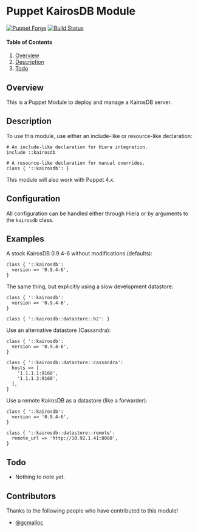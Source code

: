 # Puppet KairosDB Module

[![Puppet Forge](http://img.shields.io/puppetforge/v/jmkeyes/kairosdb.svg)](https://forge.puppetlabs.com/jmkeyes/kairosdb)
[![Build Status](https://travis-ci.org/jmkeyes/puppet-kairosdb.svg?branch=master)](https://travis-ci.org/jmkeyes/puppet-kairosdb)

#### Table of Contents

 1. [Overview](#overview)
 2. [Description](#description)
 3. [Todo](#todo)

## Overview

This is a Puppet Module to deploy and manage a KairosDB server.

## Description

To use this module, use either an include-like or resource-like declaration:

    # An include-like declaration for Hiera integration.
    include ::kairosdb

    # A resource-like declaration for manual overrides.
    class { '::kairosdb': }

This module will also work with Puppet 4.x.

## Configuration

All configuration can be handled either through Hiera or by arguments to the `kairosdb` class.

## Examples

A stock KairosDB 0.9.4-6 without modifications (defaults):

    class { '::kairosdb':
      version => '0.9.4-6',
    }

The same thing, but explicitly using a slow development datastore:

    class { '::kairosdb':
      version => '0.9.4-6',
    }

    class { '::kairosdb::datastore::h2': }

Use an alternative datastore (Cassandra):

    class { '::kairosdb':
      version => '0.9.4-6',
    }

    class { '::kairosdb::datastore::cassandra':
      hosts => [
        '1.1.1.1:9160',
        '1.1.1.2:9160',
      ],
    }

Use a remote KairosDB as a datastore (like a forwarder):

    class { '::kairosdb':
      version => '0.9.4-6',
    }

    class { '::kairosdb::datastore::remote':
      remote_url => 'http://10.92.1.41:8080',
    }

## Todo

  * Nothing to note yet.

## Contributors

Thanks to the following people who have contributed to this module!

  * [@gcmalloc](https://github.com/gcmalloc)
